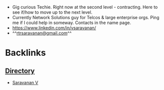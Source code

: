 - Gig curious Techie. Right now at the second level - contracting. Here to see if/how  to move up to the next level. 
- Currently Network Solutions guy for Telcos & large enterprise orgs. Ping me if I could help in someway. Contacts in the name page. 
- https://www.linkedin.com/in/vsaravanan/
- ^^rtrsaravanan@gmail.com^^

# Backlinks
## [Directory](<Directory.md>)
- [Saravanan V](<Saravanan V.md>)

